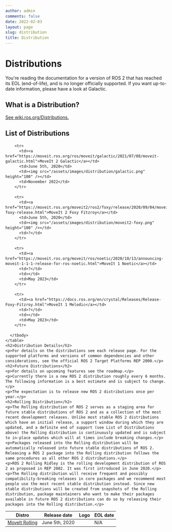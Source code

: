 ```yaml
---
author: admin
comments: false
date: 2022-02-03
layout: page
slug: distribution
title: Distribution
---
```


<div class='row'>
  <div class='col-sm-12 text-center'>
    <h1>Distributions</h1>
    <p class="paragraph-big">
     You're reading the documentation for a version of ROS 2 that has reached its EOL (end-of-life), and is no longer officially supported. If you want up-to-date information, please have a look at Galactic.
    </p>
  </div>
  <div class="col-sm-12">
    <h2>What is a Distribution?</h2>
    <a href="https://wiki.ros.org/Distributions" target="_blank">See wiki.ros.org/Distributions.</a>
    <h2>List of Distributions</h2>
    <table class="table table-striped table--distribution">
      <thead>
        <tr>
          <th>Distro</th>
          <th>Release date</th>
          <th>Logo</th>
          <th>EOL date</th>
        </tr>
      </thead>
      <tbody>
        <tr>
          <td><a href="https://docs.ros.org/en/crystal/Releases/Release-Foxy-Fitzroy.html">MoveIt Rolling</a></td>
          <td>June 5th, 2020</td>
          <td></td>
          <td>N/A</td>
        </tr>

        <tr>
          <td><a href="https://moveit.ros.org/ros/moveit/galactic/2021/07/08/moveit-galactic.html">MoveIt 2 Galactic</a></td>
          <td>June 5th, 2020</td>
          <td><img src="/assets/images/distribution/galactic.png" height="100" /></td>
          <td>November 2022</td>
        </tr>

        <tr>
          <td><a href="https://moveit.ros.org/moveit2/ros2/foxy/release/2020/09/04/moveit2-foxy-release.html">MoveIt 2 Foxy Fitzroy</a></td>
          <td>June 5th, 2020</td>
          <td><img src="/assets/images/distribution/moveit2-foxy.png" height="100" /></td>
          <td>?</td>
        </tr>

        <tr>
          <td><a href="https://moveit.ros.org/moveit/ros/noetic/2020/10/13/announcing-moveit-1-1-1-release-for-ros-noetic.html">MoveIt 1 Noetic</a></td>
          <td>?</td>
          <td></td>
          <td>May 2023</td>
        </tr>

        <tr>
          <td><a href="https://docs.ros.org/en/crystal/Releases/Release-Foxy-Fitzroy.html">MoveIt 1 Melodic</a></td>
          <td>?</td>
          <td></td>
          <td>May 2023</td>
        </tr>

      </tbody>
    </table>
    <h2>Distribution Details</h2>
    <p>For details on the distributions see each release page. For the supported platforms and versions of common dependencies and other considerations, see the official ROS 2 Target Platforms REP 2000.</p>
    <h2>Future Distributions</h2>
    <p>For details on upcoming features see the roadmap.</p>
    <p>Currently there is a new ROS 2 distribution roughly every 6 months. The following information is a best estimate and is subject to change.</p>
    <p>The expectation is to release new ROS 2 distributions once per year.</p>
    <h2>Rolling Distribution</h2>
    <p>The Rolling distribution of ROS 2 serves as a staging area for future stable distributions of ROS 2 and as a collection of the most recent development releases. Unlike most stable ROS 2 distributions which have an initial release, a support window during which they are updated, and a definite end of support (see List of Distributions above) the Rolling distribution is continuously updated and is subject to in-place updates which will at times include breaking changes.</p>
    <p>Packages released into the Rolling distribution will be automatically released into future stable distributions of ROS 2. Releasing a ROS 2 package into the Rolling distribution follows the same procedures as all other ROS 2 distributions.</p>
    <p>ROS 2 Rolling Ridley is the rolling development distribution of ROS 2 as proposed in REP 2002. It was first introduced in June 2020.</p>
    <p>The Rolling distribution will receive frequent and possibly compatibility-breaking releases in core packages and we recommend most people use the most recent stable distribution instead. Since new stable distributions will be created from snapshots of the Rolling distribution, package maintainers who want to make their packages available in future ROS 2 distributions can do so by releasing their packages into the Rolling distribution.</p>
  </div>
</div>

